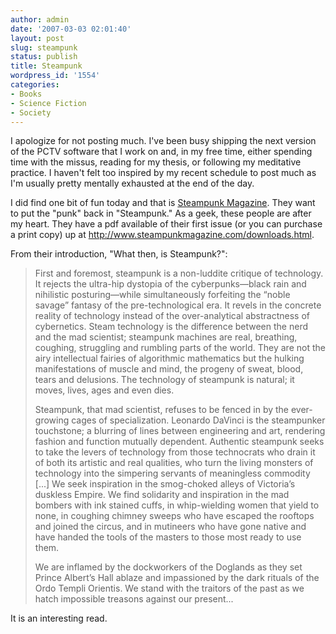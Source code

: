 ```yaml
---
author: admin
date: '2007-03-03 02:01:40'
layout: post
slug: steampunk
status: publish
title: Steampunk
wordpress_id: '1554'
categories:
- Books
- Science Fiction
- Society
---
```

I apologize for not posting much. I've been busy shipping the next version of the PCTV software that I work on and, in my free time, either spending time with the missus, reading for my thesis, or following my meditative practice. I haven't felt too inspired by my recent schedule to post much as I'm usually pretty mentally exhausted at the end of the day.

I did find one bit of fun today and that is <a href="http://www.steampunkmagazine.com/">Steampunk Magazine</a>. They want to put the "punk" back in "Steampunk." As a geek, these people are after my heart. They have a pdf available of their first issue (or you can purchase a print copy) up at <a href="http://www.steampunkmagazine.com/downloads.html">http://www.steampunkmagazine.com/downloads.html</a>.

From their introduction, "What then, is Steampunk?":
<blockquote>First and foremost, steampunk is a non-luddite critique of technology. It rejects the ultra-hip dystopia of the cyberpunks—black rain and nihilistic posturing—while simultaneously forfeiting the “noble savage” fantasy of the pre-technological era. It revels in the concrete reality of technology instead of the over-analytical abstractness of cybernetics. Steam technology is the difference between the nerd and the mad scientist; steampunk machines are real, breathing, coughing, struggling and rumbling parts of the world. They are not the airy intellectual fairies of algorithmic mathematics but the hulking manifestations of muscle and mind, the progeny of sweat, blood, tears and delusions. The technology of steampunk is natural; it moves, lives, ages and even dies.

Steampunk, that mad scientist, refuses to be fenced in by the ever-growing cages of specialization. Leonardo DaVinci is the steampunker touchstone; a blurring of lines between engineering and art, rendering fashion and function mutually dependent. Authentic steampunk seeks to take the levers of technology from those technocrats who drain it of both its artistic and real qualities, who turn the living monsters of technology into the simpering servants of meaningless commodity [...] We seek inspiration in the smog-choked alleys of Victoria’s duskless Empire. We find solidarity and inspiration in the mad bombers with ink stained cuffs, in whip-wielding women that yield to none, in coughing chimney sweeps who have escaped the rooftops and joined the circus, and in mutineers who have gone native and have handed the tools of the masters to those most ready to use them.

We are inflamed by the dockworkers of the Doglands as they set Prince Albert’s Hall ablaze and impassioned by the dark rituals of the Ordo Templi Orientis. We stand with the traitors of the past as we hatch impossible treasons against our present...</blockquote>
It is an interesting read.

